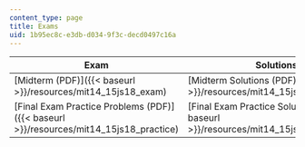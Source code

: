 ```yaml
---
content_type: page
title: Exams
uid: 1b95ec8c-e3db-d034-9f3c-decd0497c16a
---
```


| Exam | Solutions |
| --- | --- |
| [Midterm (PDF)]({{< baseurl >}}/resources/mit14_15js18_exam) | [Midterm Solutions (PDF)]({{< baseurl >}}/resources/mit14_15js18_examsol) |
| [Final Exam Practice Problems (PDF)]({{< baseurl >}}/resources/mit14_15js18_practice) | [Final Exam Practice Solutions (PDF)]({{< baseurl >}}/resources/mit14_15js18_practicesol)